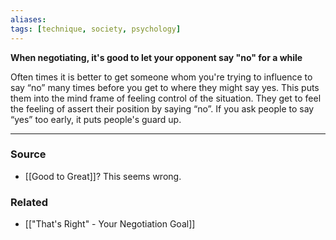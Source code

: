 ```yaml
---
aliases: 
tags: [technique, society, psychology]
---
```


**When negotiating, it's good to let your opponent say "no" for a while**

Often times it is better to get someone whom you're trying to influence to say “no” many times before you get to where they might say yes. This puts them into the mind frame of feeling control of the situation. They get to feel the feeling of assert their position by saying “no”. If you ask people to say “yes” too early, it puts people's guard up.

---
### Source
- [[Good to Great]]? This seems wrong.

### Related
- [["That's Right" - Your Negotiation Goal]]
 